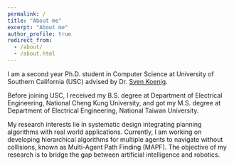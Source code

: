 ```yaml
---
permalink: /
title: "About me"
excerpt: "About me"
author_profile: true
redirect_from: 
  - /about/
  - /about.html
---
```




I am a second year Ph.D. student in Computer Science at University of Southern California (USC) advised by Dr. [Sven Koenig](idm-lab.org).

Before joining USC, I received my B.S. degree at Department of Electrical Engineering, National Cheng Kung University, and got my M.S. degree at Department of Electrical Engineering, National Taiwan University.

My research interests lie in systematic design integrating planning algorithms with real world applications. Currently, I am working on developing hierarchical algorithms for multiple agents to navigate without collisions, known as Multi-Agent Path Finding (MAPF). The objective of my research is to bridge the gap between artificial intelligence and robotics.
